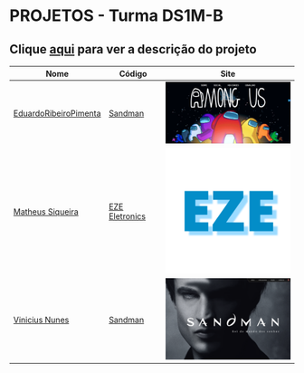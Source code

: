 # PROJETOS - Turma DS1M-B

## Clique [aqui](https://github.com/fernandoleonid/one-page-2022) para ver a descrição do projeto

| Nome          | Código                        | Site                              |
| --------------| ------------------------------|-----------------------------------|
| [EduardoRibeiroPimenta](https://github.com/)     |[Sandman](./EduardoRibeiroPimenta/)      | [<img src="./EduardoRibeiroPimenta/img/site_amongus.PNG" width="300">](https://fernandoleonid.github.io/one-page-2022/ds1m-b/EduardoRibeiroPimenta)|
| [Matheus Siqueira](https://github.com/ma7hs)     |[EZE Eletronics](./Matheus%20Siqueira/)      | [<img src="./Matheus%20Siqueira/images/EZE.png" width="300">](https://fernandoleonid.github.io/one-page-2022/ds1m-b/Matheus%20Siqueira)|
| [Vinicius Nunes](https://github.com/VINICIUSNUNES137)     |[Sandman](./viniciusNunes/)      | [<img src="./viniciusNunes/img/HOME.png" width="300">](https://fernandoleonid.github.io/one-page-2022/ds1m-b/viniciusNunes)|